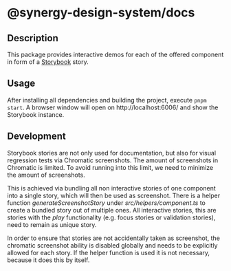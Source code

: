 # @synergy-design-system/docs

## Description

This package provides interactive demos for each of the offered component in form of a [Storybook](https://storybook.js.org/) story.

## Usage

After installing all dependencies and building the project, execute `pnpm start`. A browser window will open on http://localhost:6006/ and show the Storybook instance.

## Development

Storybook stories are not only used for documentation, but also for visual regression tests via Chromatic screenshots.
The amount of screenshots in Chromatic is limited. To avoid running into this limit, we need to minimize the amount of screenshots.

This is achieved via bundling all non interactive stories of one component into a single story, which will then be used as screenshot. There is a helper function _generateScreenshotStory_ under _src/helpers/component.ts_ to create a bundled story out of multiple ones.
All interactive stories, this are stories with the _play_ functionality (e.g. focus stories or validation stories), need to remain as unique story.

In order to ensure that stories are not accidentally taken as screenshot, the chromatic screenshot ability is disabled globally and needs to be explicitly allowed for each story. If the helper function is used it is not necessary, because it does this by itself.
